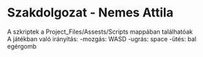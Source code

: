 # Szakdolgozat - Nemes Attila
A szkriptek a Project_Files/Assests/Scripts mappában találhatóak <br/>
A játékban való irányítás:
  -mozgás: WASD
  -ugrás: space
  -ütés: bal egérgomb
